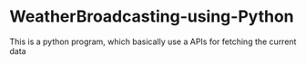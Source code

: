 # WeatherBroadcasting-using-Python
This is a python program, which basically use a APIs for fetching the current data
